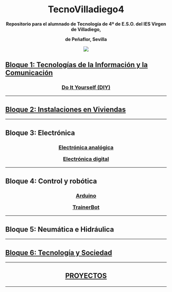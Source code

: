 <h1 align="center">TecnoVilladiego4</h1>

<h4 align="center"> Repositorio para el alumnado de Tecnología de 4º de E.S.O.
del IES Virgen de Villadiego,

de Peñaflor, Sevilla

![](imágenes/logo_fondo_transparente200x300.png)
</h4>


## [Bloque 1: Tecnologías de la Información y la Comunicación](Telecos/readme.md)

<h3 align="center">

[Do It Yourself (DIY)](DIY/readme.md)

</h3>

---

## [Bloque 2: Instalaciones en Viviendas](Instalaciones/readme.md)

---

## Bloque 3: Electrónica

<h3 align="center">

[Electrónica analógica](ElecAnalogica/readme.md)

[Electrónica digital](ElecDigital/readme.md)

</h3>

---

## Bloque 4: Control y robótica

<h3 align="center">

[Arduino](Arduino/readme.md)

[TrainerBot](TrainerBot/readme.md)

</h3>

---

## Bloque 5: Neumática e Hidráulica

---

## [Bloque 6: Tecnología y Sociedad](TecSociedad/readme.md)

---

<h2 align="center">

 [PROYECTOS](Proyectos/proyectos.md)

</h2>

---
